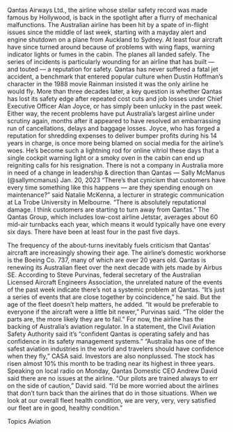 Qantas Airways Ltd., the airline whose stellar safety record was made famous by Hollywood, is back in the spotlight after a flurry of mechanical malfunctions.
The Australian airline has been hit by a spate of in-flight issues since the middle of last week, starting with a mayday alert and engine shutdown on a plane from Auckland to Sydney. At least four aircraft have since turned around because of problems with wing flaps, warning indicator lights or fumes in the cabin. The planes all landed safely.
The series of incidents is particularly wounding for an airline that has built — and touted — a reputation for safety. Qantas has never suffered a fatal jet accident, a benchmark that entered popular culture when Dustin Hoffman’s character in the 1988 movie Rainman insisted it was the only airline he would fly.
More than three decades later, a key question is whether Qantas has lost its safety edge after repeated cost cuts and job losses under Chief Executive Officer Alan Joyce, or has simply been unlucky in the past week.
Either way, the recent problems have put Australia’s largest airline under scrutiny again, months after it appeared to have resolved an embarrassing run of cancellations, delays and baggage losses. Joyce, who has forged a reputation for shredding expenses to deliver bumper profits during his 14 years in charge, is once more being blamed on social media for the airline’s woes.
He’s become such a lightning rod for online vitriol these days that a single cockpit warning light or a smoky oven in the cabin can end up reigniting calls for his resignation.
There is not a company in Australia more in need of a change in leadership & direction than Qantas
— Sally McManus (@sallymcmanus) Jan. 20, 2023
“There’s that cynicism that customers have every time something like this happens — are they spending enough on maintenance?” said Natalie McKenna, a lecturer in strategic communication at La Trobe University in Melbourne. “There is absolutely reputational damage. I think customers are starting to turn away from Qantas.”
The Qantas Group, which includes low-cost airline Jetstar, averages about 60 mid-air turnbacks each year, which means it would typically have one every six days. There have been at least four in the past five days.

The frequency of the about-turns inevitably fuels criticism that Qantas’ aircraft are increasingly showing their age. The airline’s domestic workhorse is the Boeing Co. 737, many of which are over 20 years old. Qantas is renewing its Australian fleet over the next decade with jets made by Airbus SE.
According to Steve Purvinas, federal secretary of the Australian Licensed Aircraft Engineers Association, the unrelated nature of the events of the past week indicate there’s not a systemic problem at Qantas. “It’s just a series of events that are close together by coincidence,” he said. But the age of the fleet doesn’t help matters, he added.
“It would be preferable to everyone if the aircraft were a little bit newer,” Purvinas said. “The older the parts are, the more likely they are to fail.”
For now, the airline has the backing of Australia’s aviation regulator. In a statement, the Civil Aviation Safety Authority said it’s “confident Qantas is operating safely and has confidence in its safety management systems.”
“Australia has one of the safest aviation industries in the world and travelers should have confidence when they fly,” CASA said.
Investors are also nonplussed. The stock has risen almost 10% this month to be trading near its highest in three years.
Speaking on local radio on Monday, Qantas Domestic CEO Andrew David said there are no issues at the airline.
“Our pilots are trained always to err on the side of caution,” David said. “I’d be more worried about the airlines that don’t turn back than the airlines that do in those situations. When we look at our overall fleet health condition, we are very, very, very satisfied our fleet are in good, healthy condition.”

Topics
Aviation
